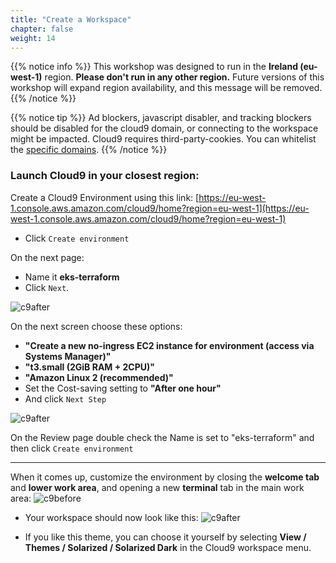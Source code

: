 ```yaml
---
title: "Create a Workspace"
chapter: false
weight: 14
---
```




{{% notice info %}}
This workshop was designed to run in the **Ireland (eu-west-1)** region. **Please don't
run in any other region.** Future versions of this workshop will expand region availability,
and this message will be removed.
{{% /notice %}}


{{% notice tip %}}
Ad blockers, javascript disabler, and tracking blockers should be disabled for
the cloud9 domain, or connecting to the workspace might be impacted.
Cloud9 requires third-party-cookies. You can whitelist the [specific domains]( https://docs.aws.amazon.com/cloud9/latest/user-guide/troubleshooting.html#troubleshooting-env-loading).
{{% /notice %}}

### Launch Cloud9 in your closest region:

Create a Cloud9 Environment using this link: [https://eu-west-1.console.aws.amazon.com/cloud9/home?region=eu-west-1](https://eu-west-1.console.aws.amazon.com/cloud9/home?region=eu-west-1)

<!---
{{< tabs name="Region" >}}
{{{< tab name="London" include="eu-west-2.md" />}}
{{{< tab name="Ireland" include="eu-west-1.md" />}}
{{< /tabs >}}
--->

- Click `Create environment`

On the next page:

- Name it **eks-terraform**
- Click `Next`.

![c9after](/images/andyt/c9-create1.png)

On the next screen choose these options:


- **"Create a new no-ingress EC2 instance for environment (access via Systems Manager)"**
- **"t3.small (2GiB RAM + 2CPU)"** 
- **"Amazon Linux 2 (recommended)"**
- Set the Cost-saving setting to **"After one hour"**
- And click `Next Step`

![c9after](/images/andyt/c9-create2.png)


On the Review page double check the Name is set to "eks-terraform" and then click `Create environment`

----

When it comes up, customize the environment by closing the **welcome tab**
and **lower work area**, and opening a new **terminal** tab in the main work area:
![c9before](/images/c9before.png)

- Your workspace should now look like this:
![c9after](/images/c9after.png)

- If you like this theme, you can choose it yourself by selecting **View / Themes / Solarized / Solarized Dark**
in the Cloud9 workspace menu.
